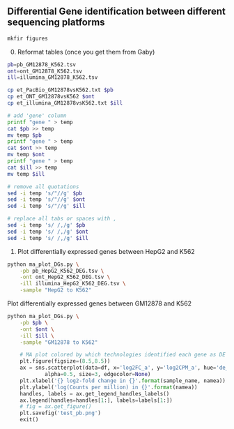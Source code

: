 ## Differential Gene identification between different sequencing platforms
```bash
mkfir figures
```

0. Reformat tables (once you get them from Gaby)
```bash
pb=pb_GM12878_K562.tsv
ont=ont_GM12878_K562.tsv
ill=illumina_GM12878_K562.tsv

cp et_PacBio_GM12878vsK562.txt $pb
cp et_ONT_GM12878vsK562 $ont 
cp et_illumina_GM12878vsK562.txt $ill

# add 'gene' column
printf "gene " > temp 
cat $pb >> temp 
mv temp $pb
printf "gene " > temp 
cat $ont >> temp 
mv temp $ont
printf "gene " > temp 
cat $ill >> temp 
mv temp $ill

# remove all quotations
sed -i temp 's/"//g' $pb
sed -i temp 's/"//g' $ont
sed -i temp 's/"//g' $ill

# replace all tabs or spaces with ,
sed -i temp 's/ /,/g' $pb
sed -i temp 's/ /,/g' $ont
sed -i temp 's/ /,/g' $ill
```

1. Plot differentially expressed genes between HepG2 and K562
```bash
python ma_plot_DGs.py \
	-pb pb_HepG2_K562_DEG.tsv \
	-ont ont_HepG2_K562_DEG.tsv \
	-ill illumina_HepG2_K562_DEG.tsv \
	-sample "HepG2 to K562"
```

Plot differentially expressed genes between GM12878 and K562
```bash
python ma_plot_DGs.py \
	-pb $pb \
	-ont $ont \
	-ill $ill \
	-sample "GM12878 to K562"
```

```python
	# MA plot colored by which technologies identified each gene as DE
	plt.figure(figsize=(8.5,8.5))
	ax = sns.scatterplot(data=df, x='log2FC_a', y='log2CPM_a', hue='de_category',
		 	alpha=0.5, size=3, edgecolor=None)
	plt.xlabel('{} log2-fold change in {}'.format(sample_name, namea))
	plt.ylabel('log(Counts per million) in {}'.format(namea))
	handles, labels = ax.get_legend_handles_labels()
	ax.legend(handles=handles[1:], labels=labels[1:])
	# fig = ax.get_figure()
	plt.savefig('test_pb.png')
	exit()
```
 <!-- <img align="center" width="250" src="figures/GM12878_venn.png"> <img align="center" width="250" src="figures/HepG2_venn.png">  -->